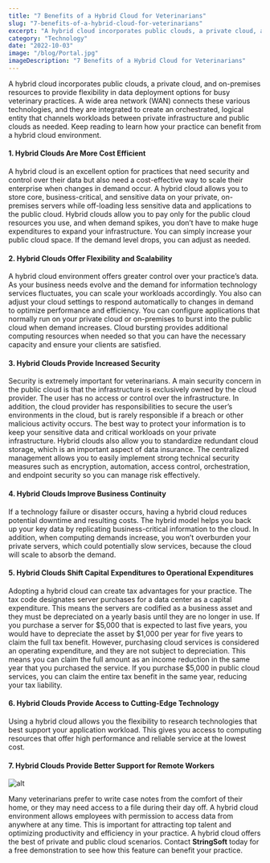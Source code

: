 ```yaml
---
title: "7 Benefits of a Hybrid Cloud for Veterinarians"
slug: "7-benefits-of-a-hybrid-cloud-for-veterinarians"
excerpt: "A hybrid cloud incorporates public clouds, a private cloud, and on-premises resources to provide flexibility in data deployment options for busy veterinary practices. A wide area network (WAN) conn…"
category: "Technology"
date: "2022-10-03"
image: "/blog/Portal.jpg"
imageDescription: "7 Benefits of a Hybrid Cloud for Veterinarians"
---
```

A hybrid cloud incorporates public clouds, a private cloud, and on-premises resources to provide flexibility in data deployment options for busy veterinary practices. A wide area network (WAN) connects these various technologies, and they are integrated to create an orchestrated, logical entity that channels workloads between private infrastructure and public clouds as needed. Keep reading to learn how your practice can benefit from a hybrid cloud environment.

#### 1. Hybrid Clouds Are More Cost Efficient
A hybrid cloud is an excellent option for practices that need security and control over their data but also need a cost-effective way to scale their enterprise when changes in demand occur. A hybrid cloud allows you to store core, business-critical, and sensitive data on your private, on-premises servers while off-loading less sensitive data and applications to the public cloud. Hybrid clouds allow you to pay only for the public cloud resources you use, and when demand spikes, you don’t have to make huge expenditures to expand your infrastructure. You can simply increase your public cloud space. If the demand level drops, you can adjust as needed.

#### 2. Hybrid Clouds Offer Flexibility and Scalability
A hybrid cloud environment offers greater control over your practice’s data. As your business needs evolve and the demand for information technology services fluctuates, you can scale your workloads accordingly. You also can adjust your cloud settings to respond automatically to changes in demand to optimize performance and efficiency. You can configure applications that normally run on your private cloud or on-premises to burst into the public cloud when demand increases. Cloud bursting provides additional computing resources when needed so that you can have the necessary capacity and ensure your clients are satisfied.

#### 3. Hybrid Clouds Provide Increased Security
Security is extremely important for veterinarians. A main security concern in the public cloud is that the infrastructure is exclusively owned by the cloud provider. The user has no access or control over the infrastructure. In addition, the cloud provider has responsibilities to secure the user’s environments in the cloud, but is rarely responsible if a breach or other malicious activity occurs. The best way to protect your information is to keep your sensitive data and critical workloads on your private infrastructure. Hybrid clouds also allow you to standardize redundant cloud storage, which is an important aspect of data insurance. The centralized management allows you to easily implement strong technical security measures such as encryption, automation, access control, orchestration, and endpoint security so you can manage risk effectively.

#### 4. Hybrid Clouds Improve Business Continuity
If a technology failure or disaster occurs, having a hybrid cloud reduces potential downtime and resulting costs. The hybrid model helps you back up your key data by replicating business-critical information to the cloud. In addition, when computing demands increase, you won’t overburden your private servers, which could potentially slow services, because the cloud will scale to absorb the demand.

#### 5. Hybrid Clouds Shift Capital Expenditures to Operational Expenditures
Adopting a hybrid cloud can create tax advantages for your practice. The tax code designates server purchases for a data center as a capital expenditure. This means the servers are codified as a business asset and they must be depreciated on a yearly basis until they are no longer in use. If you purchase a server for $5,000 that is expected to last five years, you would have to depreciate the asset by $1,000 per year for five years to claim the full tax benefit. However, purchasing cloud services is considered an operating expenditure, and they are not subject to depreciation. This means you can claim the full amount as an income reduction in the same year that you purchased the service. If you purchase $5,000 in public cloud services, you can claim the entire tax benefit in the same year, reducing your tax liability.

#### 6. Hybrid Clouds Provide Access to Cutting-Edge Technology
Using a hybrid cloud allows you the flexibility to research technologies that best support your application workload. This gives you access to computing resources that offer high performance and reliable service at the lowest cost.

#### 7. Hybrid Clouds Provide Better Support for Remote Workers

![alt](/blog/Hybrid-clouds-provide-better-support-for-remote-workers-1.jpg)

Many veterinarians prefer to write case notes from the comfort of their home, or they may need access to a file during their day off. A hybrid cloud environment allows employees with permission to access data from anywhere at any time. This is important for attracting top talent and optimizing productivity and efficiency in your practice.
A hybrid cloud offers the best of private and public cloud scenarios. Contact **StringSoft** today for a free demonstration to see how this feature can benefit your practice.
